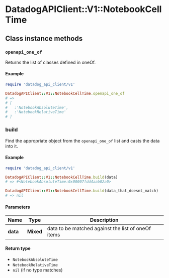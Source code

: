 # DatadogAPIClient::V1::NotebookCellTime

## Class instance methods

### `openapi_one_of`

Returns the list of classes defined in oneOf.

#### Example

```ruby
require 'datadog_api_client/v1'

DatadogAPIClient::V1::NotebookCellTime.openapi_one_of
# =>
# [
#   :'NotebookAbsoluteTime',
#   :'NotebookRelativeTime'
# ]
```

### build

Find the appropriate object from the `openapi_one_of` list and casts the data into it.

#### Example

```ruby
require 'datadog_api_client/v1'

DatadogAPIClient::V1::NotebookCellTime.build(data)
# => #<NotebookAbsoluteTime:0x00007fdd4aab02a0>

DatadogAPIClient::V1::NotebookCellTime.build(data_that_doesnt_match)
# => nil
```

#### Parameters

| Name     | Type      | Description                                        |
| -------- | --------- | -------------------------------------------------- |
| **data** | **Mixed** | data to be matched against the list of oneOf items |

#### Return type

- `NotebookAbsoluteTime`
- `NotebookRelativeTime`
- `nil` (if no type matches)
